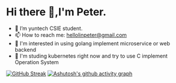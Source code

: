 # Hi there 👋,I'm Peter.

- 🔭 I’m yuntech CSIE student.
- 📫 How to reach me: hellolinpeter@gmail.com
- 🧠 I'm interested in using golang implement microservice or web backend
- 👀 I'm studing kubernetes right now and try to use C implement Operation System


[![GitHub Streak](https://streak-stats.demolab.com?user=peterouob&theme=radical&hide_border=true&border_radius=5&short_numbers=true&card_width=600&card_height=250)](https://git.io/streak-stats)
[![Ashutosh's github activity graph](https://github-readme-activity-graph.vercel.app/graph?username=peterouob&bg_color=000000&color=89da52&line=6be6b7&point=ece4e4&area=true&hide_border=true)](https://github.com/ashutosh00710/github-readme-activity-graph)
